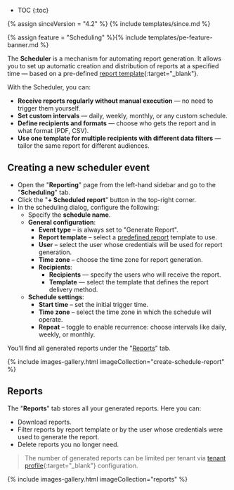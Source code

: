 * TOC
{:toc}

{% assign sinceVersion = "4.2" %}
{% include templates/since.md %}

{% assign feature = "Scheduling" %}{% include templates/pe-feature-banner.md %}

The **Scheduler** is a mechanism for automating report generation. It allows you to set up automatic creation and distribution of reports at a specified time — based on a pre-defined [report template](/docs/{{docsPrefix}}user-guide/reporting/reporting-key-concepts/){:target="_blank"}.

With the Scheduler, you can:
- <b>Receive reports regularly without manual execution</b> — no need to trigger them yourself.
- <b>Set custom intervals</b> — daily, weekly, monthly, or any custom schedule.
- <b>Define recipients and formats</b> — choose who gets the report and in what format (PDF, CSV).
- <b>Use one template for multiple recipients with different data filters</b> — tailor the same report for different audiences.

## Creating a new scheduler event

- Open the "**Reporting**" page from the left-hand sidebar and go to the "**Scheduling**" tab.
- Click the "**+ Scheduled report**" button in the top-right corner.
- In the scheduling dialog, configure the following:
    - Specify the **schedule name**.
    - **General configuration**:
        - **Event type** – is always set to "Generate Report".
        - **Report template** – select a [predefined report](#report-templates) template to use.
        - **User** – select the user whose credentials will be used for report generation.
        - **Time zone** – choose the time zone  for report generation.
        - **Recipients**:
            - **Recipients** — specify the users who will receive the report.
            - **Template** — select the template that defines the report delivery method.
    - **Schedule settings**:
        - **Start time** – set the initial trigger time.
        - **Time zone** – select the time zone in which the schedule will operate.
        - **Repeat** – toggle to enable recurrence: choose intervals like daily, weekly, or monthly.

You&#39;ll find all generated reports under the "[Reports](#reports)" tab.

{% include images-gallery.html imageCollection="create-schedule-report" %}

## Reports

The "**Reports**" tab stores all your generated reports. Here you can:
- Download reports.
- Filter reports by report template or by the user whose credentials were used to generate the report.
- Delete reports you no longer need.

> The number of generated reports can be limited per tenant via [tenant profile](/docs/{{docsPrefix}}user-guide/tenant-profiles/){:target="_blank"} configuration.

{% include images-gallery.html imageCollection="reports" %}
